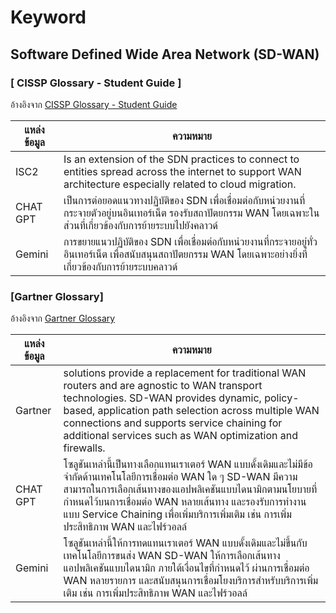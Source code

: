 # Keyword

## Software Defined Wide Area Network (SD-WAN) 
### [ CISSP Glossary - Student Guide ]

อ้างอิงจาก [CISSP Glossary - Student Guide](https://www.isc2.org/certifications/cissp/cissp-student-glossary#s)

| แหล่งข้อมูล | ความหมาย |
| ----------- | -------- |
| ISC2        | Is an extension of the SDN practices to connect to entities spread across the internet to support WAN architecture especially related to cloud migration. |
| CHAT GPT    | เป็นการต่อยอดแนวทางปฏิบัติของ SDN เพื่อเชื่อมต่อกับหน่วยงานที่กระจายตัวอยู่บนอินเทอร์เน็ต รองรับสถาปัตยกรรม WAN โดยเฉพาะในส่วนที่เกี่ยวข้องกับการย้ายระบบไปยังคลาวด์ |
| Gemini      | การขยายแนวปฏิบัติของ SDN เพื่อเชื่อมต่อกับหน่วยงานที่กระจายอยู่ทั่วอินเทอร์เน็ต เพื่อสนับสนุนสถาปัตยกรรม WAN โดยเฉพาะอย่างยิ่งที่เกี่ยวข้องกับการย้ายระบบคลาวด์ |

### [Gartner Glossary]

อ้างอิงจาก [Gartner Glossary](https://www.gartner.com/en/information-technology/glossary/software-defined-wan-sd-wan)

| แหล่งข้อมูล | ความหมาย |
| ----------- | -------- |
| Gartner        | solutions provide a replacement for traditional WAN routers and are agnostic to WAN transport technologies. SD-WAN provides dynamic, policy-based, application path selection across multiple WAN connections and supports service chaining for additional services such as WAN optimization and firewalls. |
| CHAT GPT    | โซลูชันเหล่านี้เป็นทางเลือกแทนเราเตอร์ WAN แบบดั้งเดิมและไม่มีข้อจำกัดด้านเทคโนโลยีการเชื่อมต่อ WAN ใด ๆ SD-WAN มีความสามารถในการเลือกเส้นทางของแอปพลิเคชันแบบไดนามิกตามนโยบายที่กำหนดไว้บนการเชื่อมต่อ WAN หลายเส้นทาง และรองรับการทำงานแบบ Service Chaining เพื่อเพิ่มบริการเพิ่มเติม เช่น การเพิ่มประสิทธิภาพ WAN และไฟร์วอลล์ |
| Gemini      | โซลูชันเหล่านี้ให้การทดแทนเราเตอร์ WAN แบบดั้งเดิมและไม่ขึ้นกับเทคโนโลยีการขนส่ง WAN SD-WAN ให้การเลือกเส้นทางแอปพลิเคชันแบบไดนามิก ภายใต้เงื่อนไขที่กำหนดไว้ ผ่านการเชื่อมต่อ WAN หลายรายการ และสนับสนุนการเชื่อมโยงบริการสำหรับบริการเพิ่มเติม เช่น การเพิ่มประสิทธิภาพ WAN และไฟร์วอลล์ |


